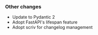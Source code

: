 ### Other changes

- Update to Pydantic 2
- Adopt FastAPI's lifespan feature
- Adopt scriv for changelog management
